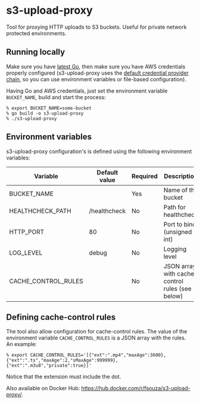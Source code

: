 s3-upload-proxy
===============

Tool for proxying HTTP uploads to S3 buckets. Useful for private network
protected environments.

Running locally
---------------

Make sure you have [latest Go](https://golang.org/doc/install), then make sure
you have AWS credentials properly configured (s3-upload-proxy uses the [default
credential provider
chain](https://docs.aws.amazon.com/sdk-for-java/v1/developer-guide/credentials.html#credentials-default),
so you can use environment variables or file-based configuration).

Having Go and AWS credentials, just set the environment variable
``BUCKET_NAME``, build and start the process:

```
% export BUCKET_NAME=some-bucket
% go build -o s3-upload-proxy
% ./s3-upload-proxy
```

Environment variables
---------------------

s3-upload-proxy configuration's is defined using the following environment
variables:

| Variable            | Default value | Required | Description                                                                             |
| ------------------- | ------------- | -------- | --------------------------------------------------------------------------------------- |
| BUCKET_NAME         |               | Yes      | Name of the bucket                                                                      |
| HEALTHCHECK_PATH    | /healthcheck  | No       | Path for healthcheck                                                                    |
| HTTP_PORT           | 80            | No       | Port to bind (unsigned int)                                                             |
| LOG_LEVEL           | debug         | No       | Logging level                                                                           |
| CACHE_CONTROL_RULES |               | No       | JSON array with cache control rules (see below)                                         |

Defining cache-control rules
----------------------------

The tool also allow configuration for cache-control rules. The value of the
environment variable ``CACHE_CONTROL_RULES`` is a JSON array with the rules. An
example:

```
% export CACHE_CONTROL_RULES='[{"ext":".mp4","maxAge":3600},{"ext":".ts","maxAge":2,"sMaxAge":999999},{"ext":".m3u8","private":true}]'
```

Notice that the extension must include the dot.

Also available on Docker Hub: https://hub.docker.com/r/fsouza/s3-upload-proxy/.
